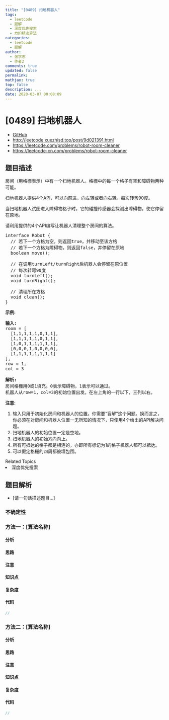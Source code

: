 ```yaml
---
title: "[0489] 扫地机器人"
tags:
  - leetcode
  - 题解
  - 深度优先搜索
  - 力扣精选算法
categories:
  - leetcode
  - 题解
author:
  - 张学志
  - 作者2
comments: true
updated: false
permalink:
mathjax: true
top: false
description: ...
date: 2020-03-07 00:08:09
---
```



# [0489] 扫地机器人
* [GitHub](https://github.com/algoboy101/LeetCodeCrowdsource/tree/master/_posts/QA/%5B0489%5D%20%E6%89%AB%E5%9C%B0%E6%9C%BA%E5%99%A8%E4%BA%BA.md)
* http://leetcode.xuezhisd.top/post/9d021391.html
* https://leetcode.com/problems/robot-room-cleaner
* https://leetcode-cn.com/problems/robot-room-cleaner


## 题目描述

<p>房间（用格栅表示）中有一个扫地机器人。格栅中的每一个格子有空和障碍物两种可能。</p>

<p>扫地机器人提供4个API，可以向前进，向左转或者向右转。每次转弯90度。</p>

<p>当扫地机器人试图进入障碍物格子时，它的碰撞传感器会探测出障碍物，使它停留在原地。</p>

<p>请利用提供的4个API编写让机器人清理整个房间的算法。</p>

<pre>interface Robot {
&nbsp; // 若下一个方格为空，则返回true，并移动至该方格
&nbsp; // 若下一个方格为障碍物，则返回false，并停留在原地
&nbsp; boolean move();

  // 在调用turnLeft/turnRight后机器人会停留在原位置
&nbsp; // 每次转弯90度
&nbsp; void turnLeft();
&nbsp; void turnRight();

  // 清理所在方格
  void clean();
}
</pre>

<p><strong>示例:</strong></p>

<pre><strong>输入:</strong>
room = [
  [1,1,1,1,1,0,1,1],
  [1,1,1,1,1,0,1,1],
  [1,0,1,1,1,1,1,1],
  [0,0,0,1,0,0,0,0],
  [1,1,1,1,1,1,1,1]
],
row = 1,
col = 3

<strong>解析:</strong>
房间格栅用0或1填充。0表示障碍物，1表示可以通过。
机器人从row=1，col=3的初始位置出发。在左上角的一行以下，三列以右。
</pre>

<p><strong>注意:</strong></p>

<ol>
	<li>输入只用于初始化房间和机器人的位置。你需要&ldquo;盲解&rdquo;这个问题。换而言之，你必须在对房间和机器人位置一无所知的情况下，只使用4个给出的API解决问题。&nbsp;</li>
	<li>扫地机器人的初始位置一定是空地。</li>
	<li>扫地机器人的初始方向向上。</li>
	<li>所有可抵达的格子都是相连的，亦即所有标记为1的格子机器人都可以抵达。</li>
	<li>可以假定格栅的四周都被墙包围。</li>
</ol>
<div><div>Related Topics</div><div><li>深度优先搜索</li></div></div>


## 题目解析
* [请一句话描述题目...]

### 不确定性


### 方法一：[算法名称]

#### 分析

#### 思路

#### 注意

#### 知识点

#### 复杂度

#### 代码

```cpp
//
```


### 方法二：[算法名称]

#### 分析

#### 思路

#### 注意

#### 知识点

#### 复杂度

#### 代码

```cpp
//
```


